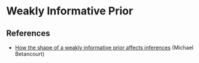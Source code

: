 # Weakly Informative Prior

## References

* [How the shape of a weakly informative prior affects inferences](https://betanalpha.github.io/assets/case_studies/weakly_informative_shapes.html) (Michael Betancourt)
